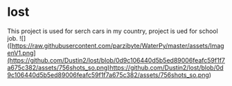 # lost
This project is used for serch  cars in my country, project is ued for school job.
<span>![]</span><span>(</span><span>[https://raw.githubusercontent.com/parzibyte/WaterPy/master/assets/ImagenV1.png](https://github.com/Dustin2/lost/blob/0d9c106440d5b5ed89006feafc59f1f7a675c382/assets/756shots_so.png)https://github.com/Dustin2/lost/blob/0d9c106440d5b5ed89006feafc59f1f7a675c382/assets/756shots_so.png</span><span>)</span>
